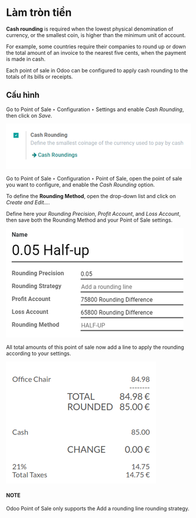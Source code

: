 # Làm tròn tiền

**Cash rounding** is required when the lowest physical denomination
of currency, or the smallest coin, is higher than the minimum unit
of account.

For example, some countries require their companies to round up or
down the total amount of an invoice to the nearest five cents, when
the payment is made in cash.

Each point of sale in Odoo can be configured to apply cash rounding
to the totals of its bills or receipts.

## Cấu hình

Go to Point of Sale ‣ Configuration ‣ Settings
and enable *Cash Rounding*, then click on *Save*.

![image](cash_rounding/cash_rounding01.png)

Go to Point of Sale ‣ Configuration ‣ Point of
Sale, open the point of sale you want to configure, and enable the
*Cash Rounding* option.

To define the **Rounding Method**, open the drop-down list and click
on *Create and Edit...*.

Define here your *Rounding Precision*, *Profit Account*, and
*Loss Account*, then save both the Rounding Method and your Point
of Sale settings.

![image](cash_rounding/cash_rounding02.png)

All total amounts of this point of sale now add a line to apply the
rounding according to your settings.

![image](cash_rounding/cash_rounding03.png)

#### NOTE
Odoo Point of Sale only supports the Add a rounding line rounding strategy.
